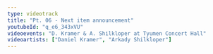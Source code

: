 ```yaml
---
type: videotrack
title: "Pt. 06 - Next item announcement"
youtubeId: "q_e6_343xVU"
videoevents: "D. Kramer & A. Shilkloper at Tyumen Concert Hall"
videoartists: ["Daniel Kramer", "Arkady Shilkloper"]
---
```

